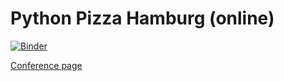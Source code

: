 # Python Pizza Hamburg (online)

[![Binder](https://mybinder.org/badge_logo.svg)](https://mybinder.org/v2/gh/lfunderburk/presentations/HEAD?filepath=PythonPizzaHamburg2020%2FPythonPizzaNYE2020.ipynb)

[Conference page](https://hamburg.python.pizza/)

